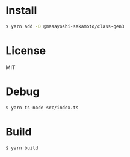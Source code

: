 # Install

```sh
$ yarn add -D @masayoshi-sakamoto/class-gen3
```

# License

MIT

# Debug

```sh
$ yarn ts-node src/index.ts
```

# Build

```sh
$ yarn build
```
